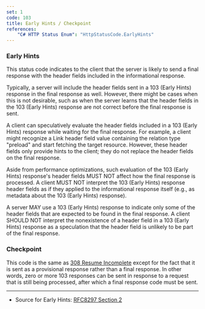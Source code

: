 ```yaml
---
set: 1
code: 103
title: Early Hints / Checkpoint
references:
    "C# HTTP Status Enum": "HttpStatusCode.EarlyHints"
---
```

### Early Hints

This status code indicates to the client that the server is likely to send a final response with the header fields included in the informational response.

Typically, a server will include the header fields sent in a 103 (Early Hints) response in the final response as well.  However, there might be cases when this is not desirable, such as when the server learns that the header fields in the 103 (Early Hints) response are not correct before the final response is sent.

A client can speculatively evaluate the header fields included in a 103 (Early Hints) response while waiting for the final response.  For example, a client might recognize a Link header field value containing the relation type "preload" and start fetching the target resource.  However, these header fields only provide hints to the client; they do not replace the header fields on the final response.

Aside from performance optimizations, such evaluation of the 103 (Early Hints) response's header fields MUST NOT affect how the final response is processed.  A client MUST NOT interpret the 103 (Early Hints) response header fields as if they applied to the informational response itself (e.g., as metadata about the 103 (Early Hints) response).

A server MAY use a 103 (Early Hints) response to indicate only some of the header fields that are expected to be found in the final response.  A client SHOULD NOT interpret the nonexistence of a header field in a 103 (Early Hints) response as a speculation that the header field is unlikely to be part of the final response.

### Checkpoint

This code is the same as [308 Resume Incomplete](/308) except for the fact that it is sent
as a provisional response rather than a final response.
In other words, zero or more 103 responses can be sent in response to a request
that is still being processed, after which a final response code must be sent.

---

* Source for Early Hints: [RFC8297 Section 2][1]

[1]: <https://tools.ietf.org/html/rfc8297#section-2>